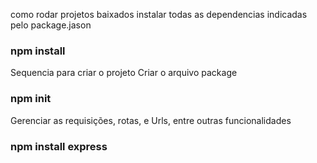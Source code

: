 como rodar projetos baixados
instalar todas as dependencias indicadas pelo package.jason
### npm install

Sequencia para criar o projeto
Criar  o arquivo package
### npm init

Gerenciar as requisições, rotas, e Urls, entre outras funcionalidades
### npm install express